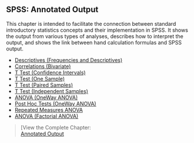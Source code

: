 ## SPSS: Annotated Output

This chapter is intended to facilitate the connection between standard introductory statistics concepts and their implementation in SPSS. It shows the output from various types of analyses, describes how to interpret the output, and shows the link between hand calculation formulas and SPSS output.

- [Descriptives (Frequencies and Descriptives)](./descriptives.md)
- [Correlations (Bivariate)](./correlations.md)
- [T Test (Confidence Intervals)](./intervals.md)
- [T Test (One Sample)](./onesample.md)
- [T Test (Paired Samples)](./paired.md)
- [T Test (Independent Samples)](./independent.md)
- [ANOVA (OneWay ANOVA)](./oneway.md)
- [Post Hoc Tests (OneWay ANOVA)](./posthocs.md)
- [Repeated Measures ANOVA](./repeated.md)
- [ANOVA (Factorial ANOVA)](./factorial.md)

> [View the Complete Chapter:  
> [Annotated Output](./complete.md)